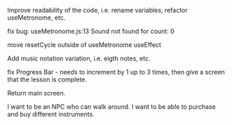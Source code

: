 Improve readability of the code, i.e. rename variables, refactor useMetronome, etc.

fix bug: useMetronome.js:13 Sound not found for count: 0

move resetCycle outside of useMetronome useEffect

Add music notation variation, i.e. eigth notes, etc.

fix Progress Bar - needs to increment by 1 up to 3 times, then give a screen that the lesson is complete.

Return main screen.

I want to be an NPC who can walk around.
I want to be able to purchase and buy different instruments.
